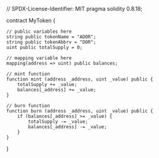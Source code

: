 // SPDX-License-Identifier: MIT
pragma solidity 0.8.18;

contract MyToken {

    // public variables here
    string public tokenName = "ADOR";
    string public tokenAbbrv = "DOR";
    uint public totalSupply = 0; 

    // mapping variable here
    mapping(address => uint) public balances;

    // mint function
    function mint (address _address, uint _value) public {
        totalSupply += _value;
        balances[_address] += _value;
    }

    // burn function
    function burn (address _address, uint _value) public {
        if (balances[_address] >= _value) {
            totalSupply -= _value;
            balances[_address] -= _value;
        }
    }
}
